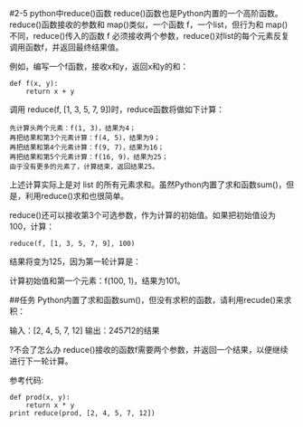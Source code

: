 #2-5 python中reduce()函数
reduce()函数也是Python内置的一个高阶函数。reduce()函数接收的参数和 map()类似，一个函数 f，一个list，但行为和 map()不同，reduce()传入的函数 f 必须接收两个参数，reduce()对list的每个元素反复调用函数f，并返回最终结果值。

例如，编写一个f函数，接收x和y，返回x和y的和：

	def f(x, y):
	    return x + y
调用 reduce(f, [1, 3, 5, 7, 9])时，reduce函数将做如下计算：

	先计算头两个元素：f(1, 3)，结果为4；
	再把结果和第3个元素计算：f(4, 5)，结果为9；
	再把结果和第4个元素计算：f(9, 7)，结果为16；
	再把结果和第5个元素计算：f(16, 9)，结果为25；
	由于没有更多的元素了，计算结束，返回结果25。
上述计算实际上是对 list 的所有元素求和。虽然Python内置了求和函数sum()，但是，利用reduce()求和也很简单。

reduce()还可以接收第3个可选参数，作为计算的初始值。如果把初始值设为100，计算：

	reduce(f, [1, 3, 5, 7, 9], 100)
结果将变为125，因为第一轮计算是：

计算初始值和第一个元素：f(100, 1)，结果为101。

##任务
Python内置了求和函数sum()，但没有求积的函数，请利用recude()来求积：

输入：[2, 4, 5, 7, 12]
输出：2*4*5*7*12的结果

?不会了怎么办
reduce()接收的函数f需要两个参数，并返回一个结果，以便继续进行下一轮计算。

参考代码:

	def prod(x, y):
	    return x * y
	print reduce(prod, [2, 4, 5, 7, 12])